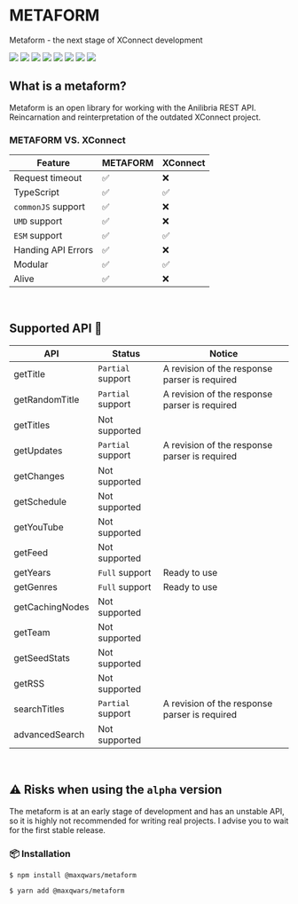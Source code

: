 # METAFORM

Metaform - the next stage of XConnect development

![](https://img.shields.io/github/issues/maxqwars/metaform)
![](https://img.shields.io/github/forks/maxqwars/metaform)
![](https://img.shields.io/github/stars/maxqwars/metaform)
![](https://img.shields.io/github/license/maxqwars/metaform)
![](https://img.shields.io/librariesio/dependents/npm/@maxqwars/metaform)
![](https://img.shields.io/github/release-date/maxqwars/metaform)
![](https://img.shields.io/github/contributors/maxqwars/metaform)
![](https://img.shields.io/github/package-json/v/maxqwars/metaform)

## What is a metaform?

Metaform is an open library for working with the Anilibria REST API. Reincarnation and reinterpretation of the outdated XConnect project.

### METAFORM VS. XConnect

| Feature            | METAFORM | XConnect |
| ------------------ | -------- | -------- |
| Request timeout    | ✅       | ❌       |
| TypeScript         | ✅       | ✅       |
| `commonJS` support | ✅       | ❌       |
| `UMD` support      | ✅       | ❌       |
| `ESM` support      | ✅       | ✅       |
| Handing API Errors | ✅       | ❌       |
| Modular            | ✅       | ✅       |
| Alive              | ✅       | ❌       |

<br />

## Supported API 🔌

| API             | Status            | Notice                                        |
| --------------- | ----------------- | --------------------------------------------- |
| getTitle        | `Partial` support | A revision of the response parser is required |
| getRandomTitle  | `Partial` support | A revision of the response parser is required |
| getTitles       | Not supported     |                                               |
| getUpdates      | `Partial` support | A revision of the response parser is required |
| getChanges      | Not supported     |                                               |
| getSchedule     | Not supported     |                                               |
| getYouTube      | Not supported     |                                               |
| getFeed         | Not supported     |                                               |
| getYears        | `Full` support    | Ready to use                                  |
| getGenres       | `Full` support    | Ready to use                                  |
| getCachingNodes | Not supported     |                                               |
| getTeam         | Not supported     |                                               |
| getSeedStats    | Not supported     |                                               |
| getRSS          | Not supported     |                                               |
| searchTitles    | `Partial` support | A revision of the response parser is required |
| advancedSearch  | Not supported     |                                               |

<br />

## ⚠️ Risks when using the `alpha` version

The metaform is at an early stage of development and has an unstable API, so it is highly not recommended for writing real projects. I advise you to wait for the first stable release.

### 📦 Installation

```shell
$ npm install @maxqwars/metaform
```

```shell
$ yarn add @maxqwars/metaform
```
